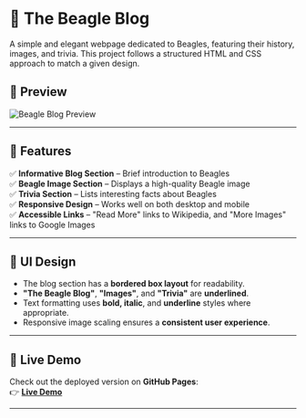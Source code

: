# 🐶 The Beagle Blog

A simple and elegant webpage dedicated to Beagles, featuring their history, images, and trivia. This project follows a structured HTML and CSS approach to match a given design.

## 📸 Preview

![Beagle Blog Preview](https://cdn.britannica.com/16/234216-050-C66F8665/beagle-hound-dog.jpg)

---

## 🚀 Features

✅ **Informative Blog Section** – Brief introduction to Beagles  
✅ **Beagle Image Section** – Displays a high-quality Beagle image  
✅ **Trivia Section** – Lists interesting facts about Beagles  
✅ **Responsive Design** – Works well on both desktop and mobile  
✅ **Accessible Links** – "Read More" links to Wikipedia, and "More Images" links to Google Images  

---

## 🎨 UI Design

- The blog section has a **bordered box layout** for readability.
- **"The Beagle Blog"**, **"Images"**, and **"Trivia"** are **underlined**.
- Text formatting uses **bold, italic**, and **underline** styles where appropriate.
- Responsive image scaling ensures a **consistent user experience**.

---

## 🔗 Live Demo

Check out the deployed version on **GitHub Pages**:  
👉 **[Live Demo](https://rajat705.github.io/beagle-blog/)**  

---




